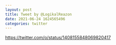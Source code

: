 ```yaml
--- 
layout: post 
title: Tweet by @LogikalReazon 
date: 2021-06-24 1624565496 
categories: twitter 
--- 
```

https://twitter.com/o/status/1408155848069820417